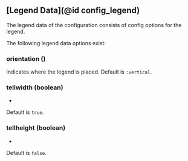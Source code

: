 ## [Legend Data](@id config_legend)

The legend data of the configuration consists of config options for the legend. 

The following legend data options exist:

### orientation ()
Indicates where the legend is placed.
Default is `:vertical`.

### tellwidth (boolean)
-
Default is `true`.

### tellheight (boolean)
-
Default is `false`.